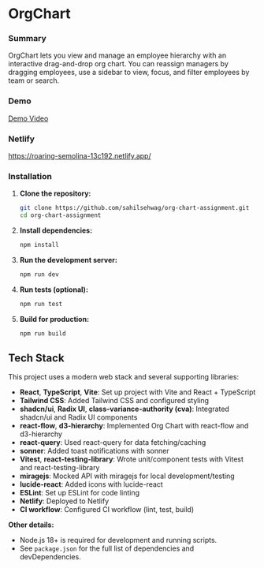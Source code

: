# OrgChart

### Summary

OrgChart lets you view and manage an employee hierarchy with an interactive drag-and-drop org chart. You can reassign managers by dragging employees, use a sidebar to view, focus, and filter employees by team or search.

### Demo

[Demo Video](https://youtu.be/xqJJNcxRf4Y)

### Netlify

https://roaring-semolina-13c192.netlify.app/

### Installation

1. **Clone the repository:**

   ```bash
   git clone https://github.com/sahilsehwag/org-chart-assignment.git
   cd org-chart-assignment
   ```

2. **Install dependencies:**

   ```bash
   npm install
   ```

3. **Run the development server:**

   ```bash
   npm run dev
   ```

4. **Run tests (optional):**

   ```bash
   npm run test
   ```

5. **Build for production:**
   ```bash
   npm run build
   ```

## Tech Stack

This project uses a modern web stack and several supporting libraries:

- **React**, **TypeScript**, **Vite**: Set up project with Vite and React + TypeScript
- **Tailwind CSS**: Added Tailwind CSS and configured styling
- **shadcn/ui**, **Radix UI**, **class-variance-authority (cva)**: Integrated shadcn/ui and Radix UI components
- **react-flow**, **d3-hierarchy**: Implemented Org Chart with react-flow and d3-hierarchy
- **react-query**: Used react-query for data fetching/caching
- **sonner**: Added toast notifications with sonner
- **Vitest**, **react-testing-library**: Wrote unit/component tests with Vitest and react-testing-library
- **miragejs**: Mocked API with miragejs for local development/testing
- **lucide-react**: Added icons with lucide-react
- **ESLint**: Set up ESLint for code linting
- **Netlify**: Deployed to Netlify
- **CI workflow**: Configured CI workflow (lint, test, build)

**Other details:**

- Node.js 18+ is required for development and running scripts.
- See `package.json` for the full list of dependencies and devDependencies.
